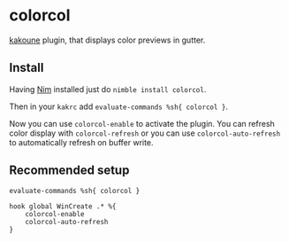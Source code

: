 # colorcol
[kakoune](https://kakoune.org) plugin, that displays color previews in gutter.

## Install
Having [Nim](https://nim-lang.org) installed just do `nimble install colorcol`.

Then in your `kakrc` add `evaluate-commands %sh{ colorcol }`.

Now you can use `colorcol-enable` to activate the plugin. You can refresh color display with `colorcol-refresh` or you can use `colorcol-auto-refresh` to automatically refresh on buffer write.

## Recommended setup
```
evaluate-commands %sh{ colorcol }

hook global WinCreate .* %{
    colorcol-enable
    colorcol-auto-refresh
}
```
